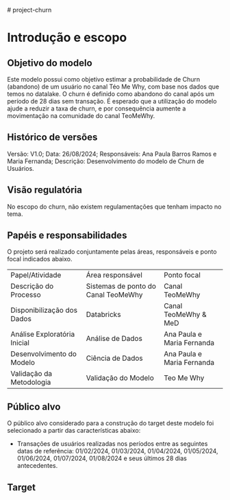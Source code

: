 #   p r o j e c t - c h u r n 

# Introdução e escopo
## Objetivo do modelo

Este modelo possui como objetivo estimar a probabilidade de Churn (abandono) de um usuário no canal Téo Me Why, com base nos dados que temos no datalake.
O churn é definido como abandono do canal após um período de 28 dias sem transação.
É esperado que a utilização do modelo ajude a reduzir a taxa de churn, e por consequência aumente a movimentação na comunidade do canal TeoMeWhy.

## Histórico de versões

Versão: V1.0; Data: 26/08/2024; Responsáveis: Ana Paula Barros Ramos e Maria Fernanda; Descrição: Desenvolvimento do modelo de Churn de Usuários.

## Visão regulatória

No escopo do churn, não existem regulamentações que tenham impacto no tema.

## Papéis e responsabilidades

O projeto será realizado conjuntamente pelas áreas, responsáveis e ponto focal indicados abaixo.

<table>
  <tr><td>Papel/Atividade</td><td>Área responsável</td><td>Ponto focal</td></tr>
  <tr><td>Descrição do Processo</td><td>Sistemas de ponto do Canal TeoMeWhy</td><td>Canal TeoMeWhy</td></tr>
  <tr><td>Disponibilização dos Dados</td><td>Databricks</td><td>Canal TeoMeWhy & MeD</td></tr>
  <tr><td>Análise Exploratória Inicial</td><td>Análise de Dados</td><td>Ana Paula e Maria Fernanda</td></tr>
  <tr><td>Desenvolvimento do Modelo</td><td>Ciência de Dados</td><td>Ana Paula e Maria Fernanda</td></tr>
  <tr><td>Validação da Metodologia </td><td>Validação do Modelo</td><td>Teo Me Why</td></tr>
</table>

## Público alvo

O público alvo considerado para a construção do target deste modelo foi selecionado a partir das características abaixo:
* Transações de usuários realizadas nos períodos entre as seguintes datas de referência: 01/02/2024, 01/03/2024, 01/04/2024, 01/05/2024, 01/06/2024, 01/07/2024, 01/08/2024 e seus últimos 28 dias antecedentes.
  
## Target


 
 
